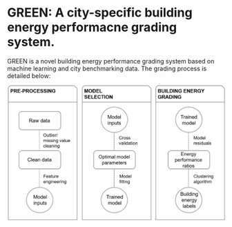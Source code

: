 # GREEN: A city-specific building energy performacne grading system.

GREEN is a novel building energy performance grading system based on machine learning and city benchmarking data. The grading process is detailed below:

![alt text](data/GREEN_methodology.png)

